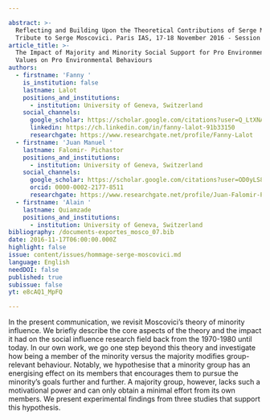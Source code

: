 ```yaml
---

abstract: >-
  Reflecting and Building Upon the Theoretical Contributions of Serge Moscovici.
  Tribute to Serge Moscovici. Paris IAS, 17-18 November 2016 - Session 2
article_title: >-
  The Impact of Majority and Minority Social Support for Pro Environmental
  Values on Pro Environmental Behaviours
authors:
  - firstname: 'Fanny '
    is_institution: false
    lastname: Lalot
    positions_and_institutions:
      - institution: University of Geneva, Switzerland
    social_channels:
      google_scholar: https://scholar.google.com/citations?user=Q_LtXNAAAAAJ&hl=fr
      linkedin: https://ch.linkedin.com/in/fanny-lalot-91b33150
      researchgate: https://www.researchgate.net/profile/Fanny-Lalot
  - firstname: 'Juan Manuel '
    lastname: Falomir- Pichastor
    positions_and_institutions:
      - institution: University of Geneva, Switzerland
    social_channels:
      google_scholar: https://scholar.google.com/citations?user=OD0yLS8AAAAJ&hl=en
      orcid: 0000-0002-2177-8511
      researchgate: https://www.researchgate.net/profile/Juan-Falomir-Pichastor
  - firstname: 'Alain '
    lastname: Quiamzade
    positions_and_institutions:
      - institution: University of Geneva, Switzerland
bibliography: /documents-exportes_mosco_07.bib
date: 2016-11-17T06:00:00.000Z
highlight: false
issue: content/issues/hommage-serge-moscovici.md
language: English
needDOI: false
published: true
subissue: false
yt: e8cAQ1_MpFQ

---
```



In the present communication, we revisit Moscovici’s theory of minority influence. We briefly describe the core aspects of the theory and the impact it had on the social influence research field back from the 1970-1980 until today. In our own work, we go one step beyond this theory and investigate how being a member of the minority versus the majority modifies group-relevant behaviour. Notably, we hypothesise that a minority group has an energising effect on its members that encourages them to pursue the minority’s goals further and further. A majority group, however, lacks such a motivational power and can only obtain a minimal effort from its own members. We present experimental findings from three studies that support this hypothesis.

<Youtube yt="e8cAQ1_MpFQ" caption="The impact of majority and minority social support for pro environmental values on pro-environmental behaviours"></Youtube>